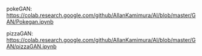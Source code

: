 pokeGAN:
https://colab.research.google.com/github/AllanKamimura/AI/blob/master/GAN/Pokegan.ipynb

pizzaGAN:
https://colab.research.google.com/github/AllanKamimura/AI/blob/master/GAN/pizzaGAN.ipynb
